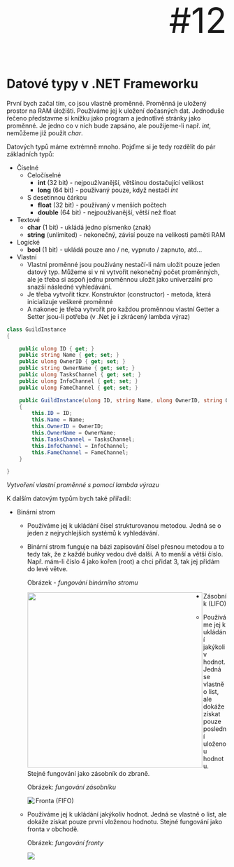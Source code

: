 <p align="right" style="font-size: 80px;">#12</p>

# Datové typy v .NET Frameworku

První bych začal tím, co jsou vlastně proměnné. Proměnná je uložený prostor na RAM úložišti. Používáme jej k uložení dočasných dat. Jednoduše řečeno představme si knížku jako program a jednotlivé stránky jako proměnné. Je jedno co v nich bude zapsáno, ale použijeme-li např. *int*, nemůžeme již použít *char*.

Datových typů máme extrémně mnoho. Pojďme si je tedy rozdělit do pár základních typů:

* Číselné
  * Celočíselné
    * **int** (32 bit) - nejpoužívanější, většinou dostačující velikost
    * **long** (64 bit) - použivaný pouze, když nestačí *int*
  * S desetinnou čárkou
    * **float** (32 bit) - používaný v menších počtech
    * **double** (64 bit) - nejpoužívanější, větší než float
* Textové
  * **char** (1 bit) - ukládá jedno písmenko (znak)
  * **string** (unlimited) - nekonečný, závisí pouze na velikosti paměti RAM
* Logické
  * **bool** (1 bit) - ukládá pouze ano / ne, vypnuto / zapnuto, atd...
* Vlastní
  * Vlastní proměnné jsou používány nestačí-li nám uložit pouze jeden datový typ. Můžeme si v ni vytvořit nekonečný počet proměnných, ale je třeba si aspoň jednu proměnnou uložit jako univerzální pro snazší následné vyhledávání.
  * Je třeba vytvořit tkzv. Konstruktor (constructor) - metoda, která inicializuje veškeré proměnné
  * A nakonec je třeba vytvořit pro každou proměnnou vlastní Getter a Setter jsou-li potřeba (v .Net je i zkrácený lambda výraz)

```csharp
class GuildInstance
{

    public ulong ID { get; }
    public string Name { get; set; }
    public ulong OwnerID { get; set; }
    public string OwnerName { get; set; }
    public ulong TasksChannel { get; set; }
    public ulong InfoChannel { get; set; }
    public ulong FameChannel { get; set; }

    public GuildInstance(ulong ID, string Name, ulong OwnerID, string OwnerName, ulong TasksChannel = 0, ulong InfoChannel = 0, ulong FameChannel = 0)
    {
        this.ID = ID;
        this.Name = Name;
        this.OwnerID = OwnerID;
        this.OwnerName = OwnerName;
        this.TasksChannel = TasksChannel;
        this.InfoChannel = InfoChannel;
        this.FameChannel = FameChannel;
    }

}
```

*Vytvoření vlastní proměnné s pomocí lambda výrazu*

K dalším datovým typům bych také přiřadil:

* Binární strom

  * Používáme jej k ukládání čísel strukturovanou metodou. Jedná se o jeden z nejrychlejších systémů k vyhledávání.

  * Binární strom funguje na bázi zapisování čísel přesnou metodou a to tedy tak, že z každé buňky vedou dvě další. A to menší a větší číslo. Např. mám-li číslo 4 jako kořen (root) a chci přidat 3, tak jej přidám do levé větve.

    Obrázek - *fungování binárního stromu*

    <img align="left" src="https://external-content.duckduckgo.com/iu/?u=https%3A%2F%2Fcppbetterexplained.com%2Fwp-content%2Fuploads%2F2016%2F02%2Fbinary-search-tree-diagram-1.jpg&f=1&nofb=1" widht="100" height="400">

* Zásobník (LIFO)

  * Používáme jej k ukládání jakýkoliv hodnot. Jedná se vlastně o list, ale dokáže získat pouze poslední uloženou hodnotu. Stejné fungování jako zásobník do zbraně.

    Obrázek: *fungování zásobníku*

    <img align="left" src="https://external-content.duckduckgo.com/iu/?u=http%3A%2F%2Fwww.zagorskaya.info%2Fwp-content%2Fuploads%2F2018%2F01%2Flifo.jpg&f=1&nofb=1">

* Fronta (FIFO)

  * Používáme jej k ukládání jakýkoliv hodnot. Jedná se vlastně o list, ale dokáže získat pouze první vloženou hodnotu. Stejné fungování jako fronta v obchodě.

    Obrázek: *fungování fronty*

    <img align="left" src="https://external-content.duckduckgo.com/iu/?u=https%3A%2F%2Ftse2.mm.bing.net%2Fth%3Fid%3DOIP.5RMXQ2QJhX4FrK7wt5SI-gHaEq%26pid%3DApi&f=1">

